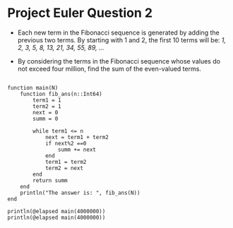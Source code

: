 Project Euler Question 2
========================

- Each new term in the Fibonacci sequence is generated by adding the previous two terms. By starting with 1 and 2, the first 10 terms will be: *1, 2, 3, 5, 8, 13, 21, 34, 55, 89, ...*

- By considering the terms in the Fibonacci sequence whose values do not exceed four million, find the sum of the even-valued terms.


<pre><code>
function main(N)
	function fib_ans(n::Int64)
		term1 = 1
		term2 = 1
		next = 0
		summ = 0

		while term1 <= n
			next = term1 + term2
			if next%2 ==0
				summ += next
			end
			term1 = term2
			term2 = next
		end
		return summ
	end
	println("The answer is: ", fib_ans(N))
end

println(@elapsed main(4000000))
println(@elapsed main(4000000))
</code></pre>
